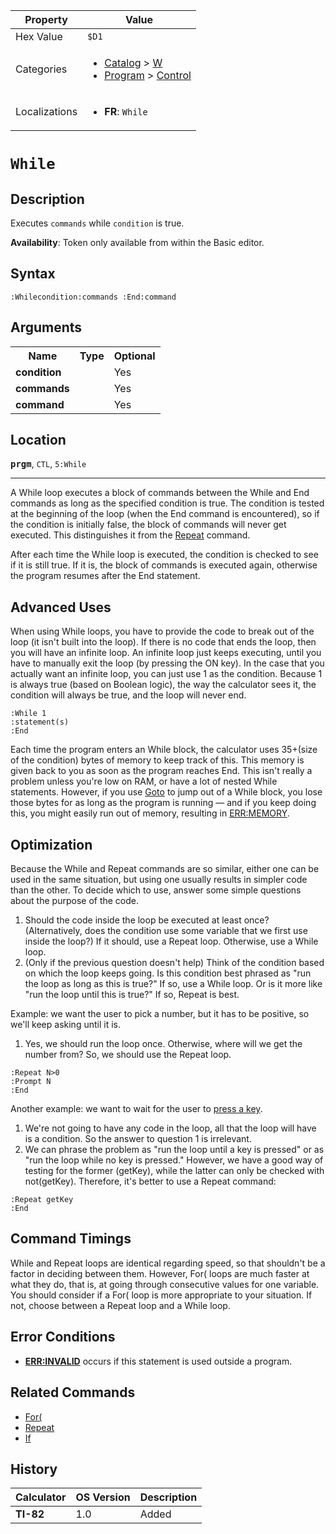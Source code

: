| Property      | Value |
|---------------|-------|
| Hex Value     | `$D1`|
| Categories    | <ul><li>[Catalog](<../categories/Catalog.md>) > [W](<../categories/Catalog.md#W>)</li><li>[Program](<../categories/Program.md>) > [Control](<../categories/Program.md#Control>)</li></ul> |
| Localizations | <ul><li><b>FR</b>: `While `</li></ul> |

# `While `

## Description
Executes `commands` while `condition` is true.


<b>Availability</b>: Token only available from within the Basic editor.

## Syntax
`:Whilecondition:commands
 :End:command`

## Arguments
<table>
<tr><th>Name</th><th>Type</th><th>Optional</th></tr>

<tr><td><b>condition</b></td><td></td><td>Yes</td></tr>

<tr><td><b>commands</b></td><td></td><td>Yes</td></tr>

<tr><td><b>command</b></td><td></td><td>Yes</td></tr>

</table>

## Location
<tt><kbd><b>prgm</b></kbd></tt>, `CTL`, `5:While`
<hr>

A While loop executes a block of commands between the While and End commands as long as the specified condition is true. The condition is tested at the beginning of the loop (when the End command is encountered), so if the condition is initially false, the block of commands will never get executed. This distinguishes it from the [Repeat](/repeat) command.

After each time the While loop is executed, the condition is checked to see if it is still true. If it is, the block of commands is executed again, otherwise the program resumes after the End statement.

## Advanced Uses

When using While loops, you have to provide the code to break out of the loop (it isn't built into the loop). If there is no code that ends the loop, then you will have an infinite loop. An infinite loop just keeps executing, until you have to manually exit the loop (by pressing the ON key). In the case that you actually want an infinite loop, you can just use 1 as the condition. Because 1 is always true (based on Boolean logic), the way the calculator sees it, the condition will always be true, and the loop will never end.

```ti-basic
:While 1
:statement(s)
:End
```

Each time the program enters an While block, the calculator uses 35+(size of the condition) bytes of memory to keep track of this. This memory is given back to you as soon as the program reaches End. This isn't really a problem unless you're low on RAM, or have a lot of nested While statements. However, if you use [Goto](/goto) to jump out of a While block, you lose those bytes for as long as the program is running — and if you keep doing this, you might easily run out of memory, resulting in [ERR:MEMORY](/errors#memory).

## Optimization

Because the While and Repeat commands are so similar, either one can be used in the same situation, but using one usually results in simpler code than the other. To decide which to use, answer some simple questions about the purpose of the code.

1.  Should the code inside the loop be executed at least once? (Alternatively, does the condition use some variable that we first use inside the loop?) If it should, use a Repeat loop. Otherwise, use a While loop.
2.  (Only if the previous question doesn't help) Think of the condition based on which the loop keeps going. Is this condition best phrased as "run the loop as long as this is true?" If so, use a While loop. Or is it more like "run the loop until this is true?" If so, Repeat is best.

Example: we want the user to pick a number, but it has to be positive, so we'll keep asking until it is.

1.  Yes, we should run the loop once. Otherwise, where will we get the number from? So, we should use the Repeat loop.

```ti-basic
:Repeat N>0
:Prompt N
:End
```

Another example: we want to wait for the user to [press a key](/getkey).

1.  We're not going to have any code in the loop, all that the loop will have is a condition. So the answer to question 1 is irrelevant.
2.  We can phrase the problem as "run the loop until a key is pressed" or as "run the loop while no key is pressed." However, we have a good way of testing for the former (getKey), while the latter can only be checked with not(getKey). Therefore, it's better to use a Repeat command:

```ti-basic
:Repeat getKey
:End
```

## Command Timings

While and Repeat loops are identical regarding speed, so that shouldn't be a factor in deciding between them. However, For( loops are much faster at what they do, that is, at going through consecutive values for one variable. You should consider if a For( loop is more appropriate to your situation. If not, choose between a Repeat loop and a While loop.

## Error Conditions

*   **[ERR:INVALID](/errors#invalid)** occurs if this statement is used outside a program.

## Related Commands

*   [For(](/for)
*   [Repeat](/repeat)
*   [If](/if)

## History
| Calculator | OS Version | Description |
|------------|------------|-------------|
| <b>TI-82</b> | 1.0 | Added |


